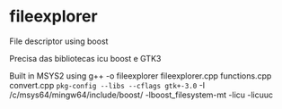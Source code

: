# fileexplorer
File descriptor using boost

Precisa das bibliotecas icu boost e GTK3

Built in MSYS2 using g++ -o fileexplorer fileexplorer.cpp functions.cpp convert.cpp `pkg-config --libs --cflags gtk+-3.0` -I /c/msys64/mingw64/include/boost/ -lboost_filesystem-mt -licu -licuuc

